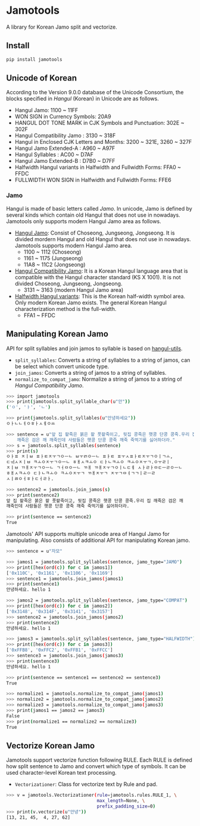 # Jamotools

A library for Korean Jamo split and vectorize.

## Install
```sh
pip install jamotools
```

## Unicode of Korean

According to the Version 9.0.0 database of the Unicode Consortium, the blocks specified in *Hangul* (Korean) in Unicode are as follows.

- Hangul Jamo: 1100 ~ 11FF
- WON SIGN in Currency Symbols: 20A9
- HANGUL DOT TONE MARK in CJK Symbols and Punctuation: 302E ~ 302F
- Hangul Compatibility Jamo : 3130 ~ 318F
- Hangul in Enclosed CJK Letters and Months: 3200 ~ 321E, 3260 ~ 327F
- Hangul Jamo Extended-A : A960 ~ A97F
- Hangul Syllables : AC00 ~ D7AF
- Hangul Jamo Extended-B : D7B0 ~ D7FF
- Halfwidth Hangul variants in Halfwidth and Fullwidth Forms: FFA0 ~ FFDC
- FULLWIDTH WON SIGN in Halfwidth and Fullwidth Forms: FFE6

### Jamo
Hangul is made of basic letters called *Jamo*. In unicode, Jamo is defined by several kinds which contain old Hangul that does not use in nowadays. Jamotools only supports modern Hangul Jamo area as follows.

- [Hangul Jamo][jamo_unicode]: Consist of Choseong, Jungseong, Jongseong. It is divided mordern Hangul and old Hangul that does not use in nowadays. Jamotools supports modern Hangul Jamo area.
    - 1100 ~ 1112 (Choseong)
    - 1161 ~ 1175 (Jungseong)
    - 11A8 ~ 11C2 (Jongseong)
- [Hangul Compatibility Jamo][compat_unicode]: It is a Korean Hangul language area that is compatible with the Hangul character standard (KS X 1001). It is not divided Choseong, Jungseong, Jongseong.
    - 3131 ~ 3163 (modern Hangul Jamo area)
- [Halfwidth Hangul variants][halfwidth_unicode]: This is the Korean half-width symbol area. Only modern Korean Jamo exists. The general Korean Hangul characterization method is the full-width.
    - FFA1 ~ FFDC


## Manipulating Korean Jamo
API for split syllables and join jamos to syllable is based on [hangul-utils][hangul_utils_apis]. 

 - `split_syllables`: Converts a string of syllables to a string of jamos, can be select which convert unicode type.
 - `join_jamos`: Converts a string of jamos to a string of syllables.
 - `normalize_to_compat_jamo`: Normalize a string of jamos to a string of *Hangul Compatibility Jamo*.

```sh
>>> import jamotools
>>> print(jamotools.split_syllable_char(u"안"))
('ㅇ', 'ㅏ', 'ㄴ')

>>> print(jamotools.split_syllables(u"안녕하세요"))
ㅇㅏㄴㄴㅕㅇㅎㅏㅅㅔㅇㅛ

>>> sentence = u"앞 집 팥죽은 붉은 팥 풋팥죽이고, 뒷집 콩죽은 햇콩 단콩 콩죽.우리 집
    깨죽은 검은 깨 깨죽인데 사람들은 햇콩 단콩 콩죽 깨죽 죽먹기를 싫어하더라."
>>> s = jamotools.split_syllables(sentence)
>>> print(s)
ㅇㅏㅍ ㅈㅣㅂ ㅍㅏㅌㅈㅜㄱㅇㅡㄴ ㅂㅜㄺㅇㅡㄴ ㅍㅏㅌ ㅍㅜㅅㅍㅏㅌㅈㅜㄱㅇㅣㄱㅗ,
ㄷㅟㅅㅈㅣㅂ ㅋㅗㅇㅈㅜㄱㅇㅡㄴ ㅎㅐㅅㅋㅗㅇ ㄷㅏㄴㅋㅗㅇ ㅋㅗㅇㅈㅜㄱ.ㅇㅜㄹㅣ
ㅈㅣㅂ ㄲㅐㅈㅜㄱㅇㅡㄴ ㄱㅓㅁㅇㅡㄴ ㄲㅐ ㄲㅐㅈㅜㄱㅇㅣㄴㄷㅔ ㅅㅏㄹㅏㅁㄷㅡㄹㅇㅡㄴ
ㅎㅐㅅㅋㅗㅇ ㄷㅏㄴㅋㅗㅇ ㅋㅗㅇㅈㅜㄱ ㄲㅐㅈㅜㄱ ㅈㅜㄱㅁㅓㄱㄱㅣㄹㅡㄹ
ㅅㅣㅀㅇㅓㅎㅏㄷㅓㄹㅏ.

>>> sentence2 = jamotools.join_jamos(s)
>>> print(sentence2)
앞 집 팥죽은 붉은 팥 풋팥죽이고, 뒷집 콩죽은 햇콩 단콩 콩죽.우리 집 깨죽은 검은 깨
깨죽인데 사람들은 햇콩 단콩 콩죽 깨죽 죽먹기를 싫어하더라.

>>> print(sentence == sentence2)
True
```

Jamotools' API supports multiple unicode area of Hangul Jamo for manipulating. Also consists of additional API for manipulating Korean jamo.

```sh
>>> sentence = u"자모"

>>> jamos1 = jamotools.split_syllables(sentence, jamo_type="JAMO")
>>> print([hex(ord(c)) for c in jamos1])
['0x110C', '0x1161', '0x1106', '0x1169']
>>> sentence1 = jamotools.join_jamos(jamos1)
>>> print(sentence1)
안녕하세요. hello 1

>>> jamos2 = jamotools.split_syllables(sentence, jamo_type="COMPAT")
>>> print([hex(ord(c)) for c in jamos2])
['0x3148', '0x314F', '0x3141', '0x3157']
>>> sentence2 = jamotools.join_jamos(jamos2)
>>> print(sentence2)
안녕하세요. hello 1

>>> jamos3 = jamotools.split_syllables(sentence, jamo_type="HALFWIDTH")
>>> print([hex(ord(c)) for c in jamos3])
['0xFFB8', '0xFFC2', '0xFFB1', '0xFFCC']
>>> sentence3 = jamotools.join_jamos(jamos3)
>>> print(sentence3)
안녕하세요. hello 1

>>> print(sentence == sentence1 == sentence2 == sentence3)
True

>>> normalize1 = jamotools.normalize_to_compat_jamo(jamos1)
>>> normalize2 = jamotools.normalize_to_compat_jamo(jamos2)
>>> normalize3 = jamotools.normalize_to_compat_jamo(jamos3)
>>> print(jamos1 == jamos2 == jamos3)
False
>>> print(normalize1 == normalize2 == normalize3)
True
```

## Vectorize Korean Jamo
Jamotools support vectorize function following RULE. Each RULE is defined how split sentence to Jamo and convert which type of symbols. It can be used character-level Korean text processing.

- `Vectorizationer`: Class for vectorize text by Rule and pad.

```sh
>>> v = jamotools.Vectorizationer(rule=jamotools.rules.RULE_1, \
                                  max_length=None, \
                                  prefix_padding_size=0)
>>> print(v.vectorize(u"안녕"))
[13, 21, 45,  4, 27, 62]
```


[jamo_unicode]: http://unicode.org/charts/PDF/U1100.pdf
[compat_unicode]: http://unicode.org/charts/PDF/U3130.pdf
[halfwidth_unicode]: http://unicode.org/charts/PDF/UFF00.pdf
[hangul_utils_apis]: https://github.com/kaniblu/hangul-utils/blob/master/README.md#manipulating-korean-characters
